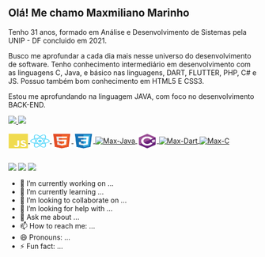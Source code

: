  
## Olá! Me chamo Maxmiliano Marinho

  Tenho 31 anos, formado em Análise e Desenvolvimento de Sistemas pela UNIP - DF concluido em 2021.
  
  Busco me aprofundar a cada dia mais nesse universo do desenvolvimento de software.
  Tenho conhecimento intermediário em desenvolvimento com as linguagens C, Java, e básico nas linguagens, DART, FLUTTER, PHP, C# e JS. Possuo também bom conhecimento em HTML5 E CSS3.
  
  Estou me aprofundando na linguagem JAVA, com foco no desenvolvimento BACK-END.
  
<div>
  <a href="https://github.com/desenvolvedormarinho">
  <img height="180em" src="https://github-readme-stats.vercel.app/api?username=desenvolvedormarinho&show_icons=true&theme=tokyonight&include_all_commits=true&count_private=true%22/%3E"/>
  <img height="180em" src="https://github-readme-stats.vercel.app/api/top-langs/?username=desenvolvedormarinho&layout=compact&langs_count=7&theme=dark"/>
</div>
<div style="display: inline_block"><br>
  <img align="center" alt="Max-Js" height="30" width="40" src="https://raw.githubusercontent.com/devicons/devicon/master/icons/javascript/javascript-plain.svg">
  <img align="center" alt="Max-React" height="30" width="40" src="https://raw.githubusercontent.com/devicons/devicon/master/icons/react/react-original.svg">
  <img align="center" alt="Max-HTML" height="30" width="40" src="https://raw.githubusercontent.com/devicons/devicon/master/icons/html5/html5-original.svg">
  <img align="center" alt="Max-CSS" height="30" width="40" src="https://raw.githubusercontent.com/devicons/devicon/master/icons/css3/css3-original.svg">
  <img align="center" alt="Max-Java" height="70" width="60" src="https://cdn.jsdelivr.net/gh/devicons/devicon/icons/java/java-original-wordmark.svg">
  <img align="center" alt="Max-Csharp" height="30" width="40" src="https://raw.githubusercontent.com/devicons/devicon/master/icons/csharp/csharp-original.svg">
  <img align="center" alt="Max-Dart" height="120" width="70" src="https://cdn.jsdelivr.net/gh/devicons/devicon/icons/dart/dart-original-wordmark.svg">
  <img align="center" alt="Max-C" height="30" width="30" src="https://cdn.jsdelivr.net/gh/devicons/devicon/icons/c/c-original.svg">
</div>
  
  ##
 
<div> 

 <a href="https://discord.gg/7sjZWQgCb5" target="_blank"><img src="https://img.shields.io/badge/Discord-7289DA?style=for-the-badge&logo=discord&logoColor=white" target="_blank"></a> 
  <a href = "mailto:desenvolvedor.marinho@gmail.com"><img src="https://img.shields.io/badge/-Gmail-%23333?style=for-the-badge&logo=gmail&logoColor=white" target="_blank"></a>
  <a href="https://www.linkedin.com/in/maxmiliano-marinho-soares-89b24b1b6/" target="_blank"><img src="https://img.shields.io/badge/-LinkedIn-%230077B5?style=for-the-badge&logo=linkedin&logoColor=white" target="_blank"></a> 
</div>
  
  

- 🔭 I’m currently working on ...
- 🌱 I’m currently learning ...
- 👯 I’m looking to collaborate on ...
- 🤔 I’m looking for help with ...
- 💬 Ask me about ...
- 📫 How to reach me: ...
- 😄 Pronouns: ...
- ⚡ Fun fact: ...
